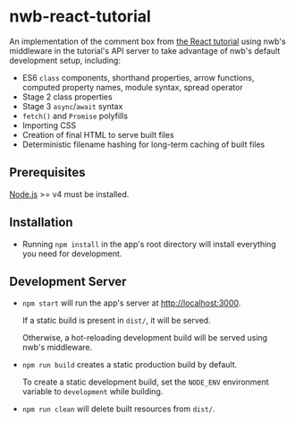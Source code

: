 # nwb-react-tutorial

An implementation of the comment box from [the React tutorial](https://facebook.github.io/react/docs/tutorial.html) using nwb's middleware in the tutorial's API server to take advantage of nwb's default development setup, including:

- ES6 `class` components, shorthand properties, arrow functions, computed property names, module syntax, spread operator
- Stage 2 class properties
- Stage 3 `async`/`await` syntax
- `fetch()` and `Promise` polyfills
- Importing CSS
- Creation of final HTML to serve built files
- Deterministic filename hashing for long-term caching of built files

## Prerequisites

[Node.js](http://nodejs.org/) >= v4 must be installed.

## Installation

* Running `npm install` in the app's root directory will install everything you need for development.

## Development Server

* `npm start` will run the app's server at [http://localhost:3000](http://localhost:3000).

  If a static build is present in `dist/`, it will be served.

  Otherwise, a hot-reloading development build will be served using nwb's middleware.

* `npm run build` creates a static production build by default.

   To create a static development build, set the `NODE_ENV` environment variable to `development` while building.

* `npm run clean` will delete built resources from `dist/`.
